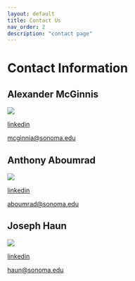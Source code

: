 ```yaml
---
layout: default
title: Contact Us
nav_order: 2
description: "contact page"
---
```


# Contact Information

## Alexander McGinnis

<img src="https://media.licdn.com/dms/image/C5603AQFiIzOcVqVk6A/profile-displayphoto-shrink_200_200/0?e=1581552000&v=beta&t=us3wqwv2hGYyF70uzfHNDComwB0sz90ABVB6G1MP8t4"/>

[linkedin](https://www.linkedin.com/in/mcginnisa)

mcginnia@sonoma.edu

## Anthony Aboumrad

<img src="https://media.licdn.com/dms/image/C4E03AQEplS2qjr11kg/profile-displayphoto-shrink_200_200/0?e=1581552000&v=beta&t=A9a2_5T9nflj9UZIbcZzx_qAgpiJS4jQTACvFjQmg7M"/>

[linkedin](https://www.linkedin.com/in/aboumrad/)

aboumrad@sonoma.edu

## Joseph Haun

<img src="https://media.licdn.com/dms/image/C5603AQFiIzOcVqVk6A/profile-displayphoto-shrink_200_200/0?e=1581552000&v=beta&t=us3wqwv2hGYyF70uzfHNDComwB0sz90ABVB6G1MP8t4"/>

[linkedin](https://www.linkedin.com/in/joseph-haun-304621100/)

haun@sonoma.edu
